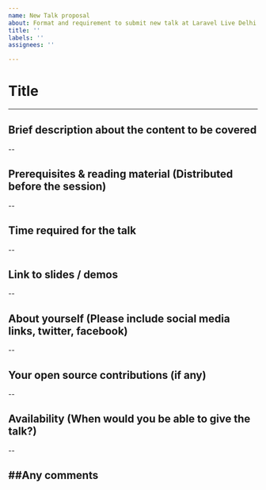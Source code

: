 ```yaml
---
name: New Talk proposal
about: Format and requirement to submit new talk at Laravel Live Delhi's meetup.
title: ''
labels: ''
assignees: ''

---
```


# Title
---

## Brief description about the content to be covered
--

## Prerequisites & reading material (Distributed before the session) 
--

## Time required for the talk
--

## Link to slides / demos
--

## About yourself (Please include social media links, twitter, facebook)
--

## Your open source contributions (if any)
--

## Availability (When would you be able to give the talk?) 
--

##Any comments
--
